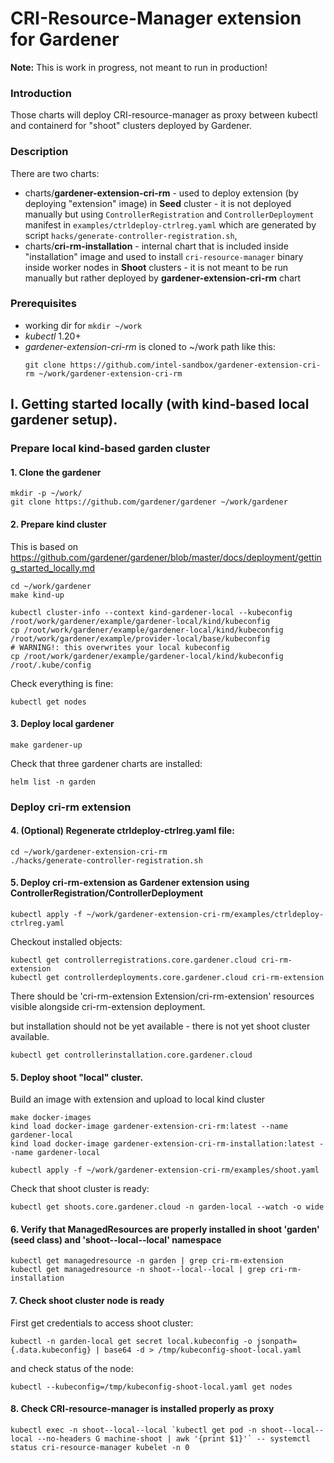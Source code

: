 # CRI-Resource-Manager extension for Gardener

**Note:** This is work in progress, not meant to run in production!

### Introduction

Those charts will deploy CRI-resource-manager as proxy between kubectl and containerd for "shoot" clusters deployed by Gardener.

### Description

There are two charts:

- charts/**gardener-extension-cri-rm** - used to deploy extension (by deploying "extension" image) in **Seed** cluster - it is not deployed manually but using `ControllerRegistration` and `ControllerDeployment` manifest in `examples/ctrldeploy-ctrlreg.yaml` which are generated by script `hacks/generate-controller-registration.sh`,
- charts/**cri-rm-installation** - internal chart that is included inside "installation" image and used to install `cri-resource-manager` binary inside worker nodes in **Shoot** clusters - it is not meant to be run manually but rather deployed by **gardener-extension-cri-rm** chart

### Prerequisites

- working dir for `mkdir ~/work`
- *kubectl* 1.20+
- *gardener-extension-cri-rm* is cloned to ~/work path like this:
    ```
    git clone https://github.com/intel-sandbox/gardener-extension-cri-rm ~/work/gardener-extension-cri-rm
    ```

## I. Getting started locally (with kind-based local gardener setup).

### Prepare local kind-based garden cluster

#### 1. Clone the gardener
```
mkdir -p ~/work/
git clone https://github.com/gardener/gardener ~/work/gardener
```

#### 2. Prepare kind cluster 

This is based on https://github.com/gardener/gardener/blob/master/docs/deployment/getting_started_locally.md


```
cd ~/work/gardener
make kind-up

kubectl cluster-info --context kind-gardener-local --kubeconfig /root/work/gardener/example/gardener-local/kind/kubeconfig
cp /root/work/gardener/example/gardener-local/kind/kubeconfig /root/work/gardener/example/provider-local/base/kubeconfig
# WARNING!: this overwrites your local kubeconfig
cp /root/work/gardener/example/gardener-local/kind/kubeconfig /root/.kube/config
```

Check everything is fine:
```
kubectl get nodes
```

####  3. Deploy local gardener

```
make gardener-up
```

Check that three gardener charts are installed:
```
helm list -n garden
```

### Deploy cri-rm extension

#### 4. (Optional) Regenerate ctrldeploy-ctrlreg.yaml file:

```
cd ~/work/gardener-extension-cri-rm
./hacks/generate-controller-registration.sh
```

#### 5. Deploy cri-rm-extension as Gardener extension using ControllerRegistration/ControllerDeployment

```
kubectl apply -f ~/work/gardener-extension-cri-rm/examples/ctrldeploy-ctrlreg.yaml
```

Checkout installed objects:
```
kubectl get controllerregistrations.core.gardener.cloud cri-rm-extension
kubectl get controllerdeployments.core.gardener.cloud cri-rm-extension
```
There should be 'cri-rm-extension   Extension/cri-rm-extension' resources visible alongside cri-rm-extension deployment.

but installation should not be yet available - there is not yet shoot cluster available.

```
kubectl get controllerinstallation.core.gardener.cloud 
```

#### 5. Deploy shoot "local" cluster.

Build an image with extension and upload to local kind cluster
```
make docker-images
kind load docker-image gardener-extension-cri-rm:latest --name gardener-local
kind load docker-image gardener-extension-cri-rm-installation:latest --name gardener-local
```


```
kubectl apply -f ~/work/gardener-extension-cri-rm/examples/shoot.yaml
```

Check that shoot cluster is ready:

```
kubectl get shoots.core.gardener.cloud -n garden-local --watch -o wide
```

#### 6. Verify that ManagedResources are properly installed in shoot 'garden' (seed class) and  'shoot--local--local' namespace

```
kubectl get managedresource -n garden | grep cri-rm-extension
kubectl get managedresource -n shoot--local--local | grep cri-rm-installation
```

#### 7. Check shoot cluster node is ready

First get credentials to access shoot cluster:

``` 
kubectl -n garden-local get secret local.kubeconfig -o jsonpath={.data.kubeconfig} | base64 -d > /tmp/kubeconfig-shoot-local.yaml
```

and check status of the node:
```
kubectl --kubeconfig=/tmp/kubeconfig-shoot-local.yaml get nodes
```

#### 8. Check CRI-resource-manager is installed properly as proxy

```
kubectl exec -n shoot--local--local `kubectl get pod -n shoot--local--local --no-headers G machine-shoot | awk '{print $1}'` -- systemctl status cri-resource-manager kubelet -n 0
```
